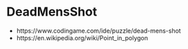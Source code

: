 # DeadMensShot
<ul>
    <li>https://www.codingame.com/ide/puzzle/dead-mens-shot</li>
    <li>https://en.wikipedia.org/wiki/Point_in_polygon</li>
</ul>